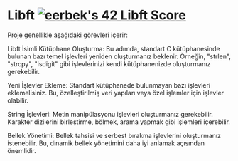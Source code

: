
# Libft [![eerbek's 42 Libft Score](https://badge42.vercel.app/api/v2/cllas95s5002608ljs4q4rgdt/project/2817348)](https://github.com/JaeSeoKim/badge42)

Proje genellikle aşağıdaki görevleri içerir:

Libft İsimli Kütüphane Oluşturma: Bu adımda, standart C kütüphanesinde bulunan bazı temel işlevleri yeniden oluşturmanız beklenir. Örneğin, "strlen", "strcpy", "isdigit" gibi işlevlerinizi kendi kütüphanenizde oluşturmanız gerekebilir.

Yeni İşlevler Ekleme: Standart kütüphanede bulunmayan bazı işlevleri eklemelisiniz. Bu, özelleştirilmiş veri yapıları veya özel işlemler için işlevler olabilir.

String İşlevleri: Metin manipülasyonu işlevleri oluşturmanız gerekebilir. Karakter dizilerini birleştirme, bölmek, arama yapmak gibi işlemleri içerebilir.

Bellek Yönetimi: Bellek tahsisi ve serbest bırakma işlevlerini oluşturmanız istenebilir. Bu, dinamik bellek yönetimini daha iyi anlamak açısından önemlidir.
